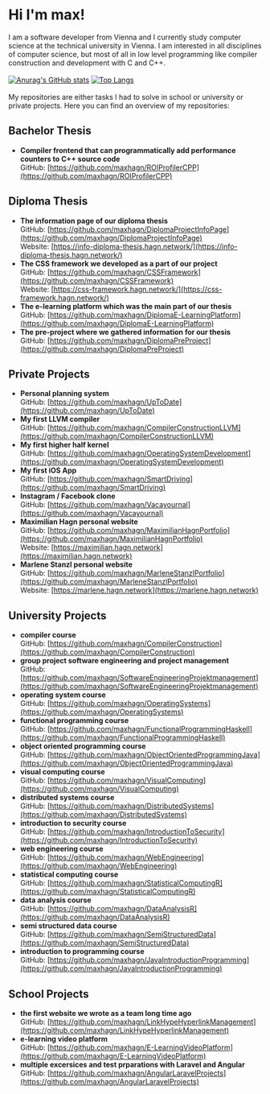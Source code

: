 # Hi I'm max!

I am a software developer from Vienna and I currently study computer science at the technical university in Vienna. I am interested in all disciplines of computer science, but most of all in low level programming like compiler construction and development with C and C++. 
\
\
[![Anurag's GitHub stats](https://github-readme-stats.vercel.app/api?username=maxhagn&count_private=true)](https://github.com/anuraghazra/github-readme-stats)
[![Top Langs](https://github-readme-stats.vercel.app/api/top-langs/?username=maxhagn)](https://github.com/anuraghazra/github-readme-stats)
\
\
My repositories are either tasks I had to solve in school or university or private projects. Here you can find an overview of my repositories:

## Bachelor Thesis
+  **Compiler frontend that can programmatically add performance counters to C++ source code**  
GitHub: [https://github.com/maxhagn/ROIProfilerCPP](https://github.com/maxhagn/ROIProfilerCPP)

## Diploma Thesis
+ **The information page of our diploma thesis**  
GitHub: [https://github.com/maxhagn/DiplomaProjectInfoPage](https://github.com/maxhagn/DiplomaProjectInfoPage)  
Website: [https://info-diploma-thesis.hagn.network/](https://info-diploma-thesis.hagn.network/)
+ **The CSS framework we developed as a part of our project**  
GitHub: [https://github.com/maxhagn/CSSFramework](https://github.com/maxhagn/CSSFramework)  
Website: [https://css-framework.hagn.network/](https://css-framework.hagn.network/)
+ **The e-learning platform which was the main part of our thesis**  
GitHub: [https://github.com/maxhagn/DiplomaE-LearningPlatform](https://github.com/maxhagn/DiplomaE-LearningPlatform)
+ **The pre-project where we gathered information for our thesis**  
GitHub: [https://github.com/maxhagn/DiplomaPreProject](https://github.com/maxhagn/DiplomaPreProject)

## Private Projects
+ **Personal planning system**  
GitHub: [https://github.com/maxhagn/UpToDate](https://github.com/maxhagn/UpToDate)
+ **My first LLVM compiler**  
GitHub: [https://github.com/maxhagn/CompilerConstructionLLVM](https://github.com/maxhagn/CompilerConstructionLLVM)
+ **My first higher half kernel**  
GitHub: [https://github.com/maxhagn/OperatingSystemDevelopment](https://github.com/maxhagn/OperatingSystemDevelopment)
+ **My first iOS App**  
GitHub: [https://github.com/maxhagn/SmartDriving](https://github.com/maxhagn/SmartDriving)
+ **Instagram / Facebook clone**  
GitHub: [https://github.com/maxhagn/Vacayournal](https://github.com/maxhagn/Vacayournal)
+ **Maximilian Hagn personal website**  
GitHub: [https://github.com/maxhagn/MaximilianHagnPortfolio](https://github.com/maxhagn/MaximilianHagnPortfolio)  
Website: [https://maximilian.hagn.network](https://maximilian.hagn.network)
+ **Marlene Stanzl personal website**  
GitHub: [https://github.com/maxhagn/MarleneStanzlPortfolio](https://github.com/maxhagn/MarleneStanzlPortfolio)  
Website: [https://marlene.hagn.network](https://marlene.hagn.network)

## University Projects
+ **compiler course**  
GitHub: [https://github.com/maxhagn/CompilerConstruction](https://github.com/maxhagn/CompilerConstruction)
+ **group project software engineering and project management**  
GitHub: [https://github.com/maxhagn/SoftwareEngineeringProjektmanagement](https://github.com/maxhagn/SoftwareEngineeringProjektmanagement)
+ **operating system course**  
GitHub: [https://github.com/maxhagn/OperatingSystems](https://github.com/maxhagn/OperatingSystems)
+ **functional programming course**  
GitHub: [https://github.com/maxhagn/FunctionalProgrammingHaskell](https://github.com/maxhagn/FunctionalProgrammingHaskell)
+ **object oriented programming course**  
GitHub: [https://github.com/maxhagn/ObjectOrientedProgrammingJava](https://github.com/maxhagn/ObjectOrientedProgrammingJava)
+ **visual computing course**  
GitHub: [https://github.com/maxhagn/VisualComputing](https://github.com/maxhagn/VisualComputing)
+ **distributed systems course**  
GitHub: [https://github.com/maxhagn/DistributedSystems](https://github.com/maxhagn/DistributedSystems)
+ **introduction to security course**  
GitHub: [https://github.com/maxhagn/IntroductionToSecurity](https://github.com/maxhagn/IntroductionToSecurity)
+ **web engineering course**  
GitHub: [https://github.com/maxhagn/WebEngineering](https://github.com/maxhagn/WebEngineering)
+ **statistical computing course**  
GitHub: [https://github.com/maxhagn/StatisticalComputingR](https://github.com/maxhagn/StatisticalComputingR)
+ **data analysis course**  
GitHub: [https://github.com/maxhagn/DataAnalysisR](https://github.com/maxhagn/DataAnalysisR)
+ **semi structured data course**  
GitHub: [https://github.com/maxhagn/SemiStructuredData](https://github.com/maxhagn/SemiStructuredData)
+ **introduction to programming course**  
GitHub: [https://github.com/maxhagn/JavaIntroductionProgramming](https://github.com/maxhagn/JavaIntroductionProgramming)

## School Projects
+ **the first website we wrote as a team long time ago**  
GitHub: [https://github.com/maxhagn/LinkHypeHyperlinkManagement](https://github.com/maxhagn/LinkHypeHyperlinkManagement)
+ **e-learning video platform**  
GitHub: [https://github.com/maxhagn/E-LearningVideoPlatform](https://github.com/maxhagn/E-LearningVideoPlatform)
+ **multiple excersices and test prparations with Laravel and Angular**  
GitHub: [https://github.com/maxhagn/AngularLaravelProjects](https://github.com/maxhagn/AngularLaravelProjects)

